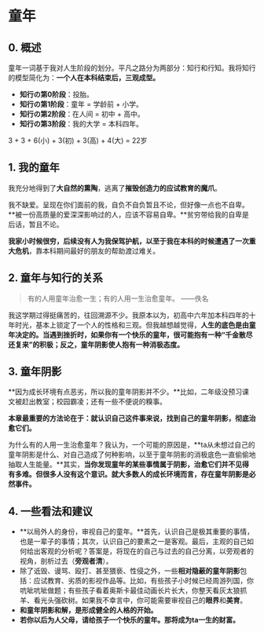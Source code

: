 # 童年

## 0. 概述

童年一词基于我对人生阶段的划分。平凡之路分为两部分：知行和行知。我将知行的模型简化为：**一个人在本科结束后，三观成型。**

- **知行の第0阶段**：投胎。
- **知行の第1阶段**：童年 = 学龄前 + 小学。
- **知行の第2阶段**：在人间 = 初中 + 高中。
- **知行の第3阶段**：我的大学 = 本科四年。

3 + 3 + 6(小) + 3(初) + 3(高) + 4(大) = 22岁

## 1. 我的童年

我充分地得到了**大自然的熏陶**，逃离了**摧毁创造力的应试教育的魔爪**。

我不缺爱。呈现在你们面前的我，自负不自负暂且不论，但好像一点也不自卑。**被一份高质量的爱深深影响过的人，应该不容易自卑。**贫穷带给我的自卑是后话，暂且不论。

**我家小时候很穷，后续没有人为我保驾护航，以至于我在本科的时候遭遇了一次重大危机**，靠本科期间最好的朋友的帮助渡过难关。

## 2. 童年与知行的关系

> 有的人用童年治愈一生；有的人用一生治愈童年。 ——佚名

我这学期过得挺痛苦的，往回溯源不少。我原本以为，初高中六年加本科四年的十年时光，基本上锁定了一个人的性格和三观。但我越想越觉得，**人生的底色是由童年决定的。当遇到挫折时，如果你有一个快乐的童年，很可能抱有一种“千金散尽还复来”的积极；反之，童年阴影使人抱有一种消极态度。**

## 3. 童年阴影

**因为成长环境有点恶劣，所以我的童年阴影并不少。**比如，二年级没预习课文被赶出教室；校园霸凌；还有一些不便说的糗事。

**本章最重要的方法论在于：就认识自己这件事来说，找到自己的童年阴影，彻底治愈它们。**

为什么有的人用一生治愈童年？我认为，一个可能的原因是，**ta从未想过自己的童年阴影是什么、对自己造成了何种影响，以至于童年阴影的消极底色一直偷偷地抽取人生能量。**其实，**当你发现童年的某些事情属于阴影，治愈它们并不见得有多难。但很多人没有这个意识。就大多数人的成长环境而言，存在童年阴影是必然事件。**

## 4. 一些看法和建议

- **以局外人的身份，审视自己的童年。**首先，认识自己是极其重要的事情，也是一辈子的事情；其次，认识自己的要素之一是客观。最后，主观的自己如何给出客观的分析呢？答案是，将现在的自己与过去的自己分离，以旁观者的视角，剖析过去（**旁观者清**）。
- 除了诋毁、谩骂、殴打、甚至猥亵、性侵之外，一些**相对隐蔽的童年阴影**包括：应试教育、劣质的影视作品等。比如，有些孩子小时候已经周游列国，你吭呲吭呲做题；有些孩子看着奥斯卡最佳动画长片长大，你整天看灰太狼抓羊、看光头强砍树。如果我不幸言中，你可能需要审视自己的**眼界**和**美育**。
- **和童年阴影和解，是形成健全的人格的开始。**
- **若你以后为人父母，请给孩子一个快乐的童年。那将成为ta一生的财富。**